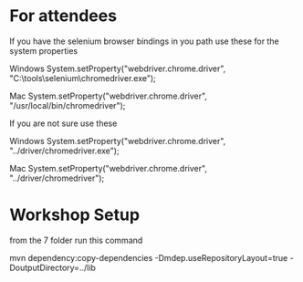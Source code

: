 # For attendees

If you have the selenium browser bindings in you path use these for the system properties

Windows
System.setProperty("webdriver.chrome.driver", "C:\\tools\\selenium\\chromedriver.exe");

Mac
System.setProperty("webdriver.chrome.driver", "/usr/local/bin/chromedriver");

If you are not sure use these

Windows
System.setProperty("webdriver.chrome.driver", "../driver/chromedriver.exe");

Mac
System.setProperty("webdriver.chrome.driver", "../driver/chromedriver");


# Workshop Setup

from the 7 folder run this command

mvn dependency:copy-dependencies -Dmdep.useRepositoryLayout=true -DoutputDirectory=../lib

